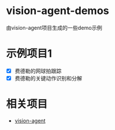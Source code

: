 # vision-agent-demos

由vision-agent项目生成的一些demo示例

# 示例项目1

- [x] 费德勒的网球拍跟踪
- [x] 费德勒的关键动作识别和分解 

# 相关项目

- [vision-agent](https://github.com/landing-ai/vision-agent)